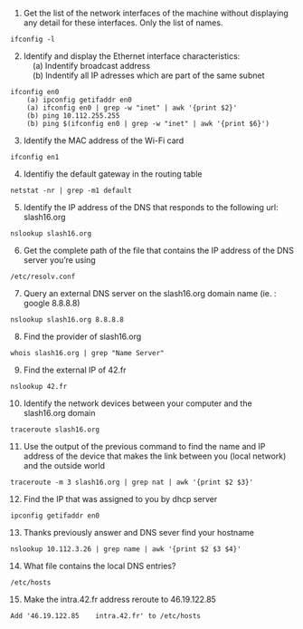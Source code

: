 1. Get the list of the network interfaces of the machine without displaying any detail for these interfaces. Only the list of names.

```
ifconfig -l
```

2. Identify and display the Ethernet interface characteristics:  
   &nbsp;&nbsp;&nbsp;&nbsp;(a) Indentify broadcast address  
   &nbsp;&nbsp;&nbsp;&nbsp;(b) Indentify all IP adresses which are part of the same subnet

```
ifconfig en0
	(a) ipconfig getifaddr en0
	(a) ifconfig en0 | grep -w "inet" | awk '{print $2}'
	(b) ping 10.112.255.255
	(b) ping $(ifconfig en0 | grep -w "inet" | awk '{print $6}')
```

3. Identify the MAC address of the Wi-Fi card

```
ifconfig en1
```

4. Identifiy the default gateway in the routing table

```
netstat -nr | grep -m1 default
```

5. Identify the IP address of the DNS that responds to the following url: slash16.org

```
nslookup slash16.org
```

6. Get the complete path of the file that contains the IP address of the DNS server you’re using

```
/etc/resolv.conf
```

7. Query an external DNS server on the slash16.org domain name (ie. : google 8.8.8.8)

```
nslookup slash16.org 8.8.8.8
```

8. Find the provider of slash16.org

```
whois slash16.org | grep "Name Server"
```

9. Find the external IP of 42.fr

```
nslookup 42.fr
```

10. Identify the network devices between your computer and the slash16.org domain

```
traceroute slash16.org
```

11. Use the output of the previous command to find the name and IP address of the device that makes the link between you (local network) and the outside world

```
traceroute -m 3 slash16.org | grep nat | awk '{print $2 $3}'
```

12. Find the IP that was assigned to you by dhcp server

```
ipconfig getifaddr en0
```

13. Thanks previously answer and DNS sever find your hostname

```
nslookup 10.112.3.26 | grep name | awk '{print $2 $3 $4}'
```

14. What file contains the local DNS entries?

```
/etc/hosts
```

15. Make the intra.42.fr address reroute to 46.19.122.85

```
Add '46.19.122.85    intra.42.fr' to /etc/hosts
```
